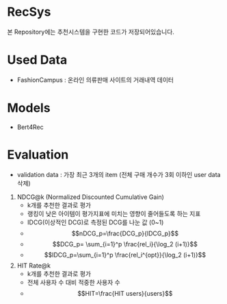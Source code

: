 # RecSys

본 Repository에는 추천시스템을 구현한 코드가 저장되어있습니다.

# Used Data
- FashionCampus : 온라인 의류판매 사이트의 거래내역 데이터

# Models
- Bert4Rec

# Evaluation
- validation data : 가장 최근 3개의 item (전체 구매 개수가 3회 이하인 user data 삭제)
1. NDCG@k (Normalized Discounted Cumulative Gain)
    - k개를 추천한 결과로 평가
    - 랭킹이 낮은 아이템이 평가지표에 미치는 영향이 줄어들도록 하는 지표
    - IDCG(이상적인 DCG)로 측정된 DCG를 나눈 값 (0~1)
    - $$nDCG_p=\frac{DCG_p}{IDCG_p}$$
    - $$DCG_p= \sum_{i=1}^p \frac{rel_i}{\log_2 (i+1)}$$
    - $$IDCG_p=\sum_{i=1}^p \frac{rel_i^{opt}}{\log_2 (i+1)}$$
2. HIT Rate@k
    - k개를 추천한 결과로 평가
    - 전체 사용자 수 대비 적중한 사용자 수
    - $$HIT=\frac{HIT users}{users}$$
